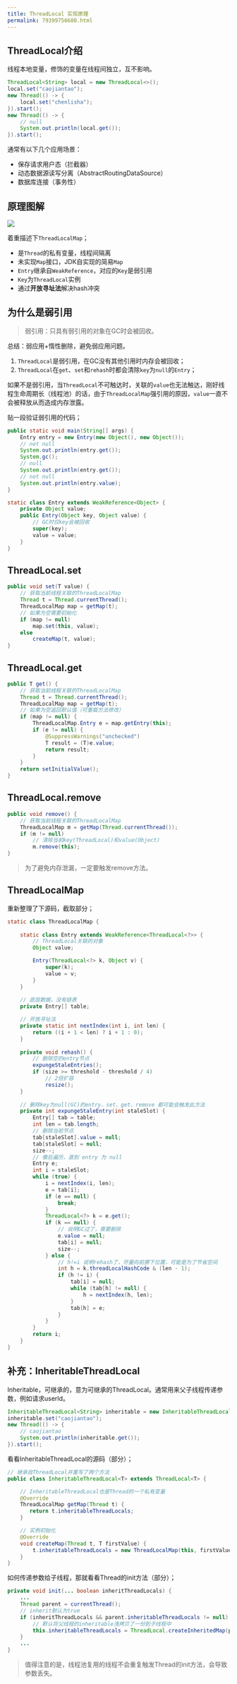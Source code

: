 ```yaml
---
title: ThreadLocal 实现原理
permalink: 79399756680.html
---
```


## ThreadLocal介绍

线程本地变量，修饰的变量在线程间独立，互不影响。

```java
ThreadLocal<String> local = new ThreadLocal<>();
local.set("caojiantao");
new Thread(() -> {
    local.set("chenlisha");
}).start();
new Thread(() -> {
    // null
    System.out.println(local.get());
}).start();
```

通常有以下几个应用场景：

- 保存请求用户态（拦截器）
- 动态数据源读写分离（AbstractRoutingDataSource）
- 数据库连接（事务性）

## 原理图解

![](http://image.caojiantao.site:1024/f1ee2b91151f23b0ca79a21e60981427.png)

着重描述下`ThreadLocalMap`；

- 是`Thread`的私有变量，线程间隔离
- 未实现`Map`接口，JDK自实现的简易`Map`
- `Entry`继承自`WeakReference`，对应的`Key`是弱引用
- `Key`为`ThreadLocal`实例
- 通过**开放寻址法**解决hash冲突

## 为什么是弱引用

> 弱引用：只具有弱引用的对象在GC时会被回收。

总结：弱应用+惰性删除，避免弱应用问题。

1. `ThreadLocal`是弱引用，在GC没有其他引用时内存会被回收；
2. `ThreadLocal`在`get`、`set`和`rehash`时都会清除`key`为`null`的`Entry`；

如果不是弱引用，当`ThreadLocal`不可触达时，关联的`value`也无法触达，刚好线程生命周期长（线程池）的话，由于`ThreadLocalMap`强引用的原因，`value`一直不会被释放从而造成内存泄露。

贴一段验证弱引用的代码；

```java
public static void main(String[] args) {
    Entry entry = new Entry(new Object(), new Object());
    // not null
    System.out.println(entry.get());
    System.gc();
    // null
    System.out.println(entry.get());
    // not null
    System.out.println(entry.value);
}

static class Entry extends WeakReference<Object> {
    private Object value;
    public Entry(Object key, Object value) {
        // GC时仅key会被回收
        super(key);
        value = value;
    }
}
```

## ThreadLocal.set

```java
public void set(T value) {
    // 获取当前线程关联的ThreadLocalMap
    Thread t = Thread.currentThread();
    ThreadLocalMap map = getMap(t);
    // 如果为空需要初始化
    if (map != null)
        map.set(this, value);
    else
        createMap(t, value);
}
```

## ThreadLocal.get

```java
public T get() {
    // 获取当前线程关联的ThreadLocalMap
    Thread t = Thread.currentThread();
    ThreadLocalMap map = getMap(t);
    // 如果为空返回默认值（可重载方法修改）
    if (map != null) {
        ThreadLocalMap.Entry e = map.getEntry(this);
        if (e != null) {
            @SuppressWarnings("unchecked")
            T result = (T)e.value;
            return result;
        }
    }
    return setInitialValue();
}
```

## ThreadLocal.remove

```java
public void remove() {
    // 获取当前线程关联的ThreadLocalMap
    ThreadLocalMap m = getMap(Thread.currentThread());
    if (m != null)
        // 清除当前key(ThreadLocal)和value(Object)
        m.remove(this);
}
```

> 为了避免内存泄漏，一定要触发remove方法。

## ThreadLocalMap

重新整理了下源码，截取部分；

```java
static class ThreadLocalMap {
    
    static class Entry extends WeakReference<ThreadLocal<?>> {
        // ThreadLocal关联的对象
        Object value;

        Entry(ThreadLocal<?> k, Object v) {
            super(k);
            value = v;
        }
    }
    
    // 底层数据，没有链表
    private Entry[] table;

    // 开放寻址法
    private static int nextIndex(int i, int len) {
        return ((i + 1 < len) ? i + 1 : 0);
    }
    
    private void rehash() {
        // 删除空的entry节点
        expungeStaleEntries();
        if (size >= threshold - threshold / 4)
            // 2倍扩容
            resize();
    }
    
    // 删除key为null(GC)的entry，set、get、remove 都可能会触发此方法
    private int expungeStaleEntry(int staleSlot) {
        Entry[] tab = table;
        int len = tab.length;
        // 删除当前节点
        tab[staleSlot].value = null;
        tab[staleSlot] = null;
        size--;
        // 像后遍历，直到 entry 为 null
        Entry e;
        int i = staleSlot;
        while (true) {
            i = nextIndex(i, len);
            e = tab[i];
            if (e == null) {
                break;
            }
            ThreadLocal<?> k = e.get();
            if (k == null) {
                // 说明GC过了，需要删除
                e.value = null;
                tab[i] = null;
                size--;
            } else {
                // h!=i 说明rehash了，尽量向前挪下位置，可能是为了节省空间
                int h = k.threadLocalHashCode & (len - 1);
                if (h != i) {
                    tab[i] = null;
                    while (tab[h] != null) {
                        h = nextIndex(h, len);
                    }
                    tab[h] = e;
                }
            }
        }
        return i;
    }
}
```

## 补充：InheritableThreadLocal

Inheritable，可继承的，意为可继承的ThreadLocal。通常用来父子线程传递参数，例如请求userId。

```java
InheritableThreadLocal<String> inheritable = new InheritableThreadLocal<>();
inheritable.set("caojiantao");
new Thread(() -> {
    // caojiantao
    System.out.println(inheritable.get());
}).start();
```

看看InheritableThreadLocal的源码（部分）；

```java
// 继承自ThreadLocal并重写了两个方法
public class InheritableThreadLocal<T> extends ThreadLocal<T> {

    // InheritableThreadLocal也是Thread的一个私有变量
    @Override
    ThreadLocalMap getMap(Thread t) {
       return t.inheritableThreadLocals;
    }

    // 实例初始化
    @Override
    void createMap(Thread t, T firstValue) {
        t.inheritableThreadLocals = new ThreadLocalMap(this, firstValue);
    }
}
```

如何传递参数给子线程，那就看看Thread的init方法（部分）；

```java
private void init(... boolean inheritThreadLocals) {
    ...
    Thread parent = currentThread();
    // inherit默认为true
    if (inheritThreadLocals && parent.inheritableThreadLocals != null) {
        // 默认将父线程的inheritable浅拷贝了一份到子线程中
        this.inheritableThreadLocals = ThreadLocal.createInheritedMap(parent.inheritableThreadLocals);
    }
    ...
}
```

> 值得注意的是，线程池复用的线程不会重复触发Thread的init方法，会导致参数丢失。
